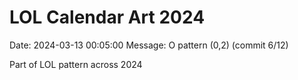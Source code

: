 # LOL Calendar Art 2024

Date: 2024-03-13 00:05:00
Message: O pattern (0,2) (commit 6/12)

Part of LOL pattern across 2024
